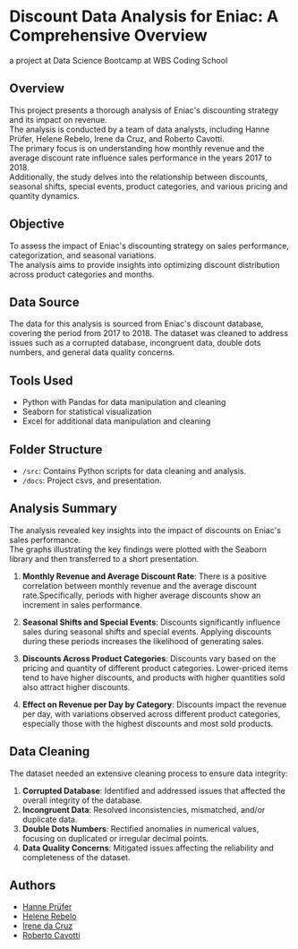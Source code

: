 # Discount Data Analysis for Eniac: A Comprehensive Overview  
 a project at Data Science Bootcamp at WBS Coding School

## Overview  

This project presents a thorough analysis of Eniac's discounting strategy and its impact on revenue.  
The analysis is conducted by a team of data analysts, including Hanne Prüfer, Helene Rebelo, Irene da Cruz, and Roberto Cavotti.   
The primary focus is on understanding how monthly revenue and the average discount rate influence sales performance in the years 2017 to 2018.  
Additionally, the study delves into the relationship between discounts, seasonal shifts, special events, product categories, and various pricing and quantity dynamics.

## Objective

To assess the impact of Eniac's discounting strategy on sales performance, categorization, and seasonal variations.  
The analysis aims to provide insights into optimizing discount distribution across product categories and months.

## Data Source

The data for this analysis is sourced from Eniac's discount database, covering the period from 2017 to 2018. The dataset was cleaned to address issues such as a corrupted database, incongruent data, double dots numbers, and general data quality concerns.

## Tools Used

- Python with Pandas for data manipulation and cleaning
- Seaborn for statistical visualization
- Excel for additional data manipulation and cleaning

## Folder Structure

- `/src`: Contains Python scripts for data cleaning and analysis.
- `/docs`: Project csvs, and presentation.

## Analysis Summary

The analysis revealed key insights into the impact of discounts on Eniac's sales performance.  
The graphs illustrating the key findings were plotted with the Seaborn library and then transferred to a short presentation.

1. **Monthly Revenue and Average Discount Rate**: There is a positive correlation between monthly revenue and the average discount rate.Specifically, periods with higher average discounts show an increment in sales performance.

3. **Seasonal Shifts and Special Events**: Discounts significantly influence sales during seasonal shifts and special events. Applying discounts during these periods increases the likelihood of generating sales.

4. **Discounts Across Product Categories**: Discounts vary based on the pricing and quantity of different product categories. Lower-priced items tend to have higher discounts, and products with higher quantities sold also attract higher discounts.

5. **Effect on Revenue per Day by Category**: Discounts impact the revenue per day, with variations observed across different product categories, especially those with the highest discounts and most sold products.

## Data Cleaning

The dataset needed an extensive cleaning process to ensure data integrity:

1. **Corrupted Database**: Identified and addressed issues that affected the overall integrity of the database.
2. **Incongruent Data**: Resolved inconsistencies, mismatched, and/or duplicate data.
3. **Double Dots Numbers**: Rectified anomalies in numerical values, focusing on duplicated or irregular decimal points.
4. **Data Quality Concerns**: Mitigated issues affecting the reliability and completeness of the dataset.



## Authors

- [Hanne Prüfer](https://github.com/HannePruefer)
- [Helene Rebelo](https://github.com/HeleneRebelo)
- [Irene da Cruz](https://github.com/IreneDaCruz)
- [Roberto Cavotti](https://github.com/RobertoCavotti)
